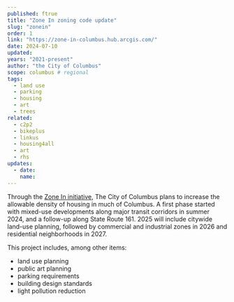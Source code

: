 ```yaml
---
published: ftrue
title: "Zone In zoning code update"
slug: "zonein"
order: 1
link: "https://zone-in-columbus.hub.arcgis.com/"
date: 2024-07-10
updated:
years: "2021-present"
author: "the City of Columbus"
scope: columbus # regional
tags:
  - land use
  - parking
  - housing
  - art
  - trees
related:
  - c2p2
  - bikeplus
  - linkus
  - housing4all
  - art
  - rhs
updates:
  - date:
    name:
---
```


Through the [Zone In initiative](https://zone-in-columbus.hub.arcgis.com/), The City of Columbus plans to increase the allowable density of housing in much of Columbus. A first phase started with mixed-use developments along major transit corridors in summer 2024, and a follow-up along State Route 161. 2025 will include citywide land-use planning, followed by commercial and industrial zones in 2026 and residential neighborhoods in 2027.

This project includes, among other items:

- land use planning
- public art planning
- parking requirements
- building design standards
- light pollution reduction

